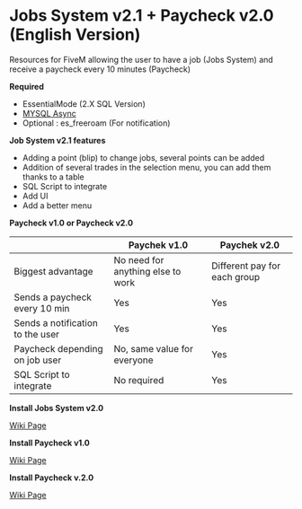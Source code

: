 # Jobs System v2.1 + Paycheck v2.0 (English Version)

Resources for FiveM allowing the user to have a job (Jobs System) and receive a paycheck every 10 minutes (Paycheck)

**Required**

- EssentialMode (2.X SQL Version)
- [MYSQL Async](https://github.com/brouznouf/fivem-mysql-async)
- Optional : es_freeroam (For notification)

**Job System v2.1 features**

- Adding a point (blip) to change jobs, several points can be added
- Addition of several trades in the selection menu, you can add them thanks to a table
- SQL Script to integrate
- Add UI
- Add a better menu

**Paycheck v1.0 or Paycheck v2.0**

 |                 | Paychek v1.0                       | Paychek v2.0               |
 ----------------- | ---------------------------- | ------------------
 | Biggest advantage | No need for anything else to work | Different pay for each group |
 | Sends a paycheck every 10 min | Yes            | Yes |
 | Sends a notification to the user | Yes           | Yes |
 | Paycheck depending on job user  | No, same value for everyone | Yes |
 | SQL Script to integrate  | No required | Yes |

**Install Jobs System v2.0**

[Wiki Page](https://github.com/PandaBasketteur/Jobs-System-and-Paycheck/wiki/Install-Jobs-System-v2.0)

**Install Paycheck v1.0**

[Wiki Page](https://github.com/PandaBasketteur/Jobs-System-and-Paycheck/wiki/Install-Paycheck-v1.0)

**Install Paycheck v.2.0**

[Wiki Page](https://github.com/PandaBasketteur/Jobs-System-and-Paycheck/wiki/Install-Paycheck-v2.0) 

